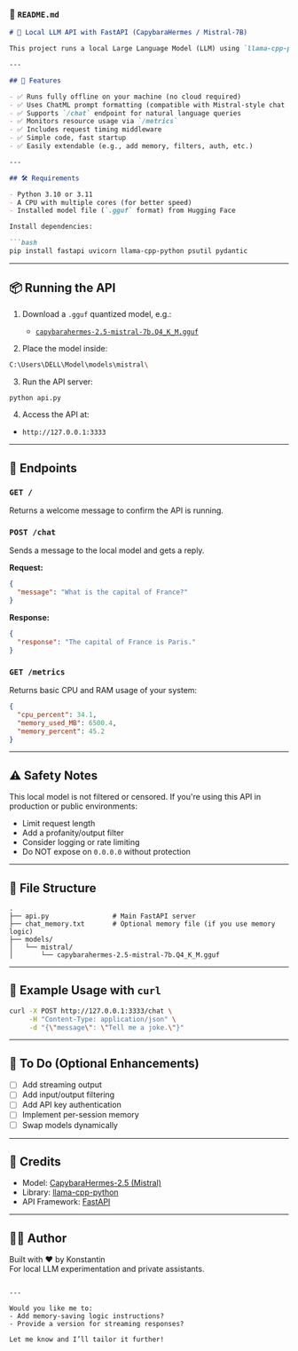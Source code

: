 ### 📄 `README.md`

```markdown
# 🧠 Local LLM API with FastAPI (CapybaraHermes / Mistral-7B)

This project runs a local Large Language Model (LLM) using `llama-cpp-python` and exposes it as a RESTful API via FastAPI. It's optimized for CPU-based systems and uses the [CapybaraHermes-2.5 Mistral-7B](https://huggingface.co/argilla/capybarahermes-2.5-mistral-7b-GGUF) model in `.gguf` format.

---

## 🚀 Features

- ✅ Runs fully offline on your machine (no cloud required)
- ✅ Uses ChatML prompt formatting (compatible with Mistral-style chat models)
- ✅ Supports `/chat` endpoint for natural language queries
- ✅ Monitors resource usage via `/metrics`
- ✅ Includes request timing middleware
- ✅ Simple code, fast startup
- ✅ Easily extendable (e.g., add memory, filters, auth, etc.)

---

## 🛠 Requirements

- Python 3.10 or 3.11
- A CPU with multiple cores (for better speed)
- Installed model file (`.gguf` format) from Hugging Face

Install dependencies:

```bash
pip install fastapi uvicorn llama-cpp-python psutil pydantic
```

---

## 📦 Running the API

1. Download a `.gguf` quantized model, e.g.:
   - [`capybarahermes-2.5-mistral-7b.Q4_K_M.gguf`](https://huggingface.co/TheBloke/CapybaraHermes-2.5-Mistral-7B-GGUF)

2. Place the model inside:

```bash
C:\Users\DELL\Model\models\mistral\
```

3. Run the API server:

```bash
python api.py
```

4. Access the API at:
- `http://127.0.0.1:3333`

---

## 📡 Endpoints

### `GET /`
Returns a welcome message to confirm the API is running.

### `POST /chat`

Sends a message to the local model and gets a reply.

**Request:**
```json
{
  "message": "What is the capital of France?"
}
```

**Response:**
```json
{
  "response": "The capital of France is Paris."
}
```

### `GET /metrics`

Returns basic CPU and RAM usage of your system:
```json
{
  "cpu_percent": 34.1,
  "memory_used_MB": 6500.4,
  "memory_percent": 45.2
}
```

---

## ⚠️ Safety Notes

This local model is not filtered or censored.
If you're using this API in production or public environments:

- Limit request length
- Add a profanity/output filter
- Consider logging or rate limiting
- Do NOT expose on `0.0.0.0` without protection

---

## 📂 File Structure

```
.
├── api.py                # Main FastAPI server
├── chat_memory.txt       # Optional memory file (if you use memory logic)
├── models/
│   └── mistral/
│       └── capybarahermes-2.5-mistral-7b.Q4_K_M.gguf
```

---

## 📘 Example Usage with `curl`

```bash
curl -X POST http://127.0.0.1:3333/chat \
     -H "Content-Type: application/json" \
     -d "{\"message\": \"Tell me a joke.\"}"
```

---

## 🔐 To Do (Optional Enhancements)

- [ ] Add streaming output
- [ ] Add input/output filtering
- [ ] Add API key authentication
- [ ] Implement per-session memory
- [ ] Swap models dynamically

---

## 🙏 Credits

- Model: [CapybaraHermes-2.5 (Mistral)](https://huggingface.co/argilla)
- Library: [llama-cpp-python](https://github.com/abetlen/llama-cpp-python)
- API Framework: [FastAPI](https://fastapi.tiangolo.com/)

---

## 👨‍💻 Author

Built with ❤️ by Konstantin  
For local LLM experimentation and private assistants.
```

---

Would you like me to:
- Add memory-saving logic instructions?
- Provide a version for streaming responses?

Let me know and I’ll tailor it further!